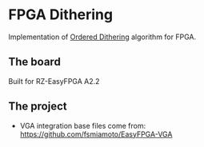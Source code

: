 # FPGA Dithering

Implementation of [Ordered Dithering](https://en.wikipedia.org/wiki/Ordered_dithering)
algorithm for FPGA.

## The board

Built for RZ-EasyFPGA A2.2

## The project

- VGA integration base files come from: https://github.com/fsmiamoto/EasyFPGA-VGA
